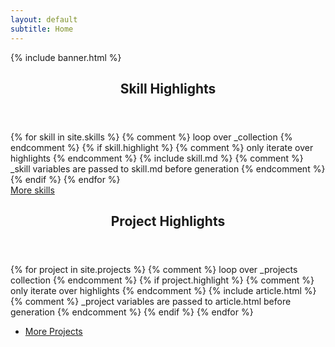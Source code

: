 ```yaml
---
layout: default
subtitle: Home
---
```

<!-- attribution -->
<!--
	Adapted by:
	
	stolenpromises.github.io | @stolenpromises
	
	From:
	
	Editorial by HTML5 UP
	html5up.net | @ajlkn
	Free for personal and commercial use under the CCA 3.0 license (html5up.net/license)
-->
{% include banner.html %}
<!-- highlighted skills -->
<section>
	<header class="major">
		<h2>Skill Highlights</h2>
	</header>
	<!-- Selection of highlighted skills. _skills collection is looped over. If a skill is marked to be included, a skill_include is called with scope of .skill variables(passed from the skill). --> 
	<div class="features">  <!-- TODO use tamper dev or other to test diff browsers -->
		<!-- TODO icons are too big on portrait sized screens -->
		<!-- TODO update blubs-->
		{% for skill in site.skills %} 	{% comment %}
										loop over _collection
										{% endcomment %}
			{% if skill.highlight %}  		{% comment %}
											only iterate over highlights
											{% endcomment %}
		{% include skill.md %}			{% comment %}
										_skill variables are passed to skill.md before generation
										{% endcomment %}
			{% endif %}
		{% endfor %}
	</div>
	<div>
		<article>
			<a href="#" class="button">More skills</a>  <!--TODO construct -->
		</article>
	</div>
</section>
<!-- highlighted projects -->
<section>
	<header class="major">
		<h2>Project Highlights</h2>
	</header>
	<!-- Selection of highlighted projects. _projects collection is looped over. If a project is marked to be included, an article _include is called with scope of .project variables(passed from the project). --> 
	<div class="posts">
		<!-- TODO update blubs-->
		{% for project in site.projects %} 	{% comment %}
											loop over _projects collection 
	 										{% endcomment %}
			{% if project.highlight %}  		{% comment %}
												only iterate over highlights 
	 											{% endcomment %}
				{% include article.html %}			{% comment %}
													_project variables are passed to article.html before generation
													{% endcomment %}
			{% endif %}
		{% endfor %}
	</div>
	<div>
		<ul class="actions">
        	<li><a href="{{'/projects.html' |  relative_url }}" class="button">More Projects</a></li>
    	</ul>
	</div>
</section>
<!-- highlighted resume -->
<section>
</section>
<!-- highlighted about_me -->
<section>
</section>